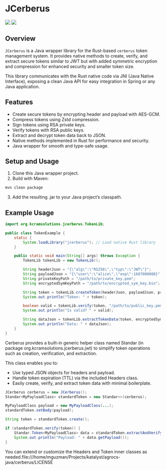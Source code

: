 # JCerberus

![](https://upload.wikimedia.org/wikipedia/commons/thumb/e/e8/Flag_of_Ecuador.svg/20px-Flag_of_Ecuador.svg.png)
![](https://upload.wikimedia.org/wikipedia/commons/thumb/9/9a/Flag_of_Spain.svg/20px-Flag_of_Spain.svg.png)


## Overview
`JCerberus` is a Java wrapper library for the Rust-based `cerberus` token management system. It provides native methods to create, verify, and extract secure tokens similar to JWT but with added symmetric encryption and compression for enhanced security and smaller token size.

This library communicates with the Rust native code via JNI (Java Native Interface), exposing a clean Java API for easy integration in Spring or any Java application.

## Features

- Create secure tokens by encrypting header and payload with AES-GCM.
- Compress tokens using Zstd compression.
- Sign tokens using RSA private keys.
- Verify tokens with RSA public keys.
- Extract and decrypt token data back to JSON.
- Native methods implemented in Rust for performance and security.
- Java wrapper for smooth and type-safe usage.

## Setup and Usage

1. Clone this Java wrapper project.
2. Build with Maven:

```bash
mvn clean package
```
3. Add the resulting .jar to your Java project’s classpath.

## Example Usage

```java
import org.kcramsolutions.jcerberus.TokenLib;

public class TokenExample {
    static {
        System.loadLibrary("jcerberus"); // Load native Rust library
    }

    public static void main(String[] args) throws Exception {
        TokenLib tokenLib = new TokenLib();

        String headerJson = "{\"alg\":\"RS256\",\"typ\":\"JWT\"}";
        String payloadJson = "{\"user\":\"alice\",\"exp\":1687000000}";
        String privateKeyPath = "/path/to/private_key.pem";
        String encryptedSymKeyPath = "/path/to/encrypted_sym_key.bin";

        String token = tokenLib.createToken(headerJson, payloadJson, privateKeyPath, encryptedSymKeyPath);
        System.out.println("Token: " + token);

        boolean valid = tokenLib.verify(token, "/path/to/public_key.pem");
        System.out.println("Is valid? " + valid);

        String dataJson = tokenLib.extractTokenData(token, encryptedSymKeyPath, privateKeyPath);
        System.out.println("Data: " + dataJson);
    }
}
```
Cerberus provides a built-in generic helper class named Standar (in package org.kcramsolutions.jcerberus.jwt) to simplify token operations such as creation, verification, and extraction.

This class enables you to:

- Use typed JSON objects for headers and payload.
- Handle token expiration (TTL) via the included Headers class.
- Easily create, verify, and extract token data with minimal boilerplate.

```java
JCerberus cerberus = new JCerberus();
Standar<MyPayloadClass> standardToken = new Standar<>(cerberus);

MyPayloadClass payload = new MyPayloadClass(...);
standardToken.setBody(payload);

String token = standardToken.create();

if (standardToken.verify(token)) {
    Standar.Token<MyPayloadClass> data = standardToken.extractAndVerify(token);
    System.out.println("Payload: " + data.getPayload());
}
```
You can extend or customize the Headers and Token inner classes as needed.file:///home/mguzman/Projects/katalyst/agrocs-java/cerberus/LICENSE